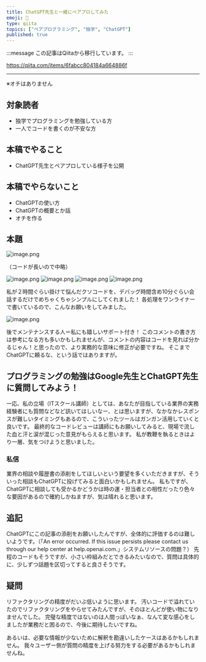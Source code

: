 ```yaml
---
title: ChatGPT先生と一緒にペアプロしてみた
emoji: 📝
type: qiita
topics: ["ペアプログラミング", "独学", "ChatGPT"]
published: true
---
```


:::message
この記事はQiitaから移行しています。
:::

https://qiita.com/items/6fabcc804184a664886f

---

※オチはありません

## 対象読者
- 独学でプログラミングを勉強している方
- 一人でコードを書くのが不安な方

## 本稿でやること
- ChatGPT先生とペアプロしている様子を公開

## 本稿でやらないこと
- ChatGPTの使い方
- ChatGPTの概要とか話
- オチを作る

## 本題
![image.png](https://qiita-image-store.s3.ap-northeast-1.amazonaws.com/0/122800/0b57e763-897c-5dc1-6d48-10d0824e7cc1.png)

（コードが長いので中略）

![image.png](https://qiita-image-store.s3.ap-northeast-1.amazonaws.com/0/122800/98176058-4c4b-3fa9-9bc8-521da4793ad1.png)
![image.png](https://qiita-image-store.s3.ap-northeast-1.amazonaws.com/0/122800/5fd47014-3839-5999-268b-4bf52434b599.png)
![image.png](https://qiita-image-store.s3.ap-northeast-1.amazonaws.com/0/122800/e771ad15-682b-f8cd-f67b-d11ee06bb196.png)
![image.png](https://qiita-image-store.s3.ap-northeast-1.amazonaws.com/0/122800/7645a594-96b8-b96b-c12c-94118caa529c.png)

私が２時間ぐらい掛けて悩んだクソコードを、デバッグ時間含め10分ぐらい会話するだけでめちゃくちゃシンプルにしてくれました！
各処理をワンライナーで書いているので、こんなお願いをしてみました。

![image.png](https://qiita-image-store.s3.ap-northeast-1.amazonaws.com/0/122800/3df985ac-08bd-2981-62bf-723b2b0cbc78.png)

後でメンテナンスする人＝私にも嬉しいサポート付き！
このコメントの書き方は参考になる方も多いかもしれませんが、コメントの内容はコードを見れば分かるじゃん！と思ったので、より実務的な意味に修正が必要ですね。
そこまでChatGPTに頼るな、という話ではありますが。

## プログラミングの勉強はGoogle先生とChatGPT先生に質問してみよう！
一応、私の立場（ITスクール講師）としては、あなたが目指している業界の実務経験者にも質問などなど訊いてほしいなー、とは思いますが、なかなかレスポンスが難しいタイミングもあるので、こういったツールはガンガン活用していくと良いです。
最終的なコードレビューは講師にもお願いしてみると、現場で流した血と汗と涙が混じった意見がもらえると思います。
私が教鞭を執るときはより一層、気をつけようと思いました。

### 私信
業界の相談や履歴書の添削をしてほしいという要望を多くいただきますが、そういった相談もChatGPTに投げてみると面白いかもしれません。
私もですが、ChatGPTに相談しても受かるかどうかは時の運・担当者との相性だったり色々な要因があるので確約しかねますが、気は晴れると思います。


## 追記
ChatGPTにこの記事の添削をお願いしたんですが、全体的に評価するのは難しいようです。（「An error occurred. If this issue persists please contact us through our help center at help.openai.com.」システムリソースの問題？）
先程のコードもそうですが、小さい枠組みだとできるみたいなので、質問は具体的に、少しずつ話題を区切ってすると良さそうです。

## 疑問
リファクタリングの精度がだいぶ低いように思います。
汚いコードで溢れていたのでリファクタリングをやらせてみたんですが、そのほとんどが使い物になりませんでした。
完璧な精度ではないのは人間っぽいなぁ、なんて変な感心をしましたが業務だと困るので、今後に期待したいですね。

あるいは、必要な情報が少ないために解釈を勘違いしたケースはあるかもしれません。
我々ユーザー側が質問の精度を上げる努力をする必要があるかもしれませんね。

